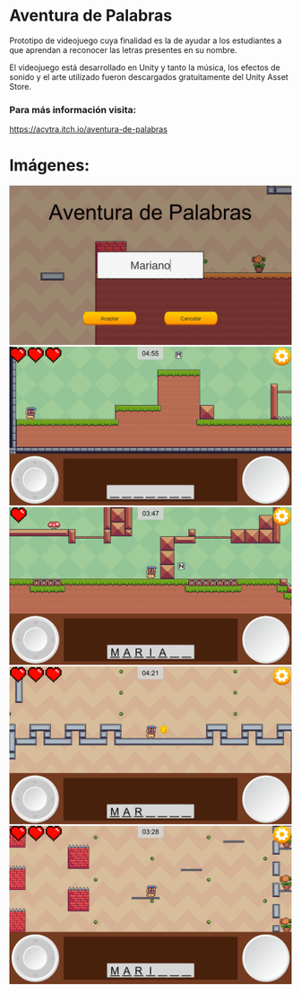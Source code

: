 # Aventura de Palabras
Prototipo de videojuego cuya finalidad es la de ayudar a los estudiantes a que aprendan a reconocer las letras presentes en su nombre.

El videojuego está desarrollado en Unity y tanto la música, los efectos de sonido y el arte utilizado fueron descargados gratuitamente del Unity Asset Store.

### **Para más información visita:**
https://acytra.itch.io/aventura-de-palabras

# **Imágenes:**
![1](1.png)
![2](2.png)
![3](3.png)
![4](4.png)
![5](5.png)
